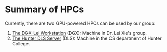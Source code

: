 # Summary of HPCs

Currently, there are two GPU-powered HPCs can be used by our group:

1. [The DGX-Lei Workstation](https://compsci-hunter.gitbook.io/xie-research-group/hpc-environments/summary-of-hpcs/dgx-lei-workstation) \(DGX\): Machine in Dr. Lei Xie's group.
2. [The Hunter DLS Server](https://compsci-hunter.gitbook.io/xie-research-group/hpc-environments/summary-of-hpcs/hunter-dls-server) \(DLS\): Machine in the CS department of Hunter College.



